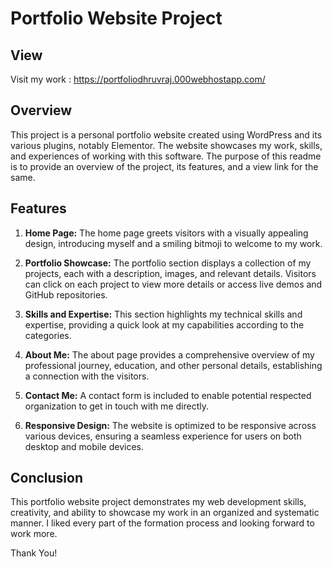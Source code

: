 # Portfolio Website Project

## View

Visit my work : https://portfoliodhruvraj.000webhostapp.com/

## Overview

This project is a personal portfolio website created using WordPress and its various plugins, notably Elementor. The website showcases my work, skills, and experiences of working with this software. The purpose of this readme is to provide an overview of the project, its features, and a view link for the same.

## Features

1. **Home Page:** The home page greets visitors with a visually appealing design, introducing myself and a smiling bitmoji to welcome to my work.

2. **Portfolio Showcase:** The portfolio section displays a collection of my projects, each with a description, images, and relevant details. Visitors can click on each project to view more details or access live demos and GitHub repositories.

3. **Skills and Expertise:** This section highlights my technical skills and expertise, providing a quick look at my capabilities according to the categories.

4. **About Me:** The about page provides a comprehensive overview of my professional journey, education, and other personal details, establishing a connection with the visitors.

5. **Contact Me:** A contact form is included to enable potential respected organization to get in touch with me directly.

6. **Responsive Design:** The website is optimized to be responsive across various devices, ensuring a seamless experience for users on both desktop and mobile devices.

## Conclusion

This portfolio website project demonstrates my web development skills, creativity, and ability to showcase my work in an organized and systematic manner. I liked every part of the formation process and looking forward to work more.

Thank You!
